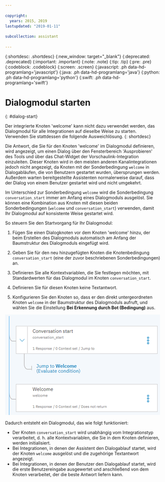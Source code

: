 ```yaml
---

copyright:
  years: 2015, 2019
lastupdated: "2019-01-11"

subcollection: assistant

---
```


{:shortdesc: .shortdesc}
{:new_window: target="_blank"}
{:deprecated: .deprecated}
{:important: .important}
{:note: .note}
{:tip: .tip}
{:pre: .pre}
{:codeblock: .codeblock}
{:screen: .screen}
{:javascript: .ph data-hd-programlang='javascript'}
{:java: .ph data-hd-programlang='java'}
{:python: .ph data-hd-programlang='python'}
{:swift: .ph data-hd-programlang='swift'}

# Dialogmodul starten
{: #dialog-start}

Der integrierte Knoten 'welcome' kann nicht dazu verwendet werden, das Dialogmodul für alle Integrationen auf dieselbe Weise zu starten. Verwenden Sie stattdessen die folgende Ausweichlösung.
{: shortdesc}

Die Antwort, die Sie für den Knoten 'welcome' im Dialogmodul definieren, wird angezeigt, um einen Dialog über den Fensterbereich 'Ausprobieren' des Tools und über das Chat-Widget der Vorschaulink-Integration einzuleiten. Dieser Knoten wird in den meisten anderen Kanalintegrationen jedoch nicht angezeigt, da Knoten mit der Sonderbedingung `welcome` in Dialogabläufen, die von Benutzern gestartet wurden, übersprungen werden. Außerdem warten bereitgestellte Assistenten normalerweise darauf, dass der Dialog von einem Benutzer gestartet wird und nicht umgekehrt.

Im Unterschied zur Sonderbedingung `welcome` wird die Sonderbedingung `conversation_start` immer am Anfang eines Dialogmoduls ausgelöst. Sie können eine Kombination aus Knoten mit diesen beiden Sonderbedingungen (`welcome` und `conversation_start`) verwenden, damit Ihr Dialogmodul auf konsistente Weise gestartet wird.

So steuern Sie den Startvorgang für Ihr Dialogmodul: 

1.  Fügen Sie einen Dialogknoten vor dem Knoten 'welcome' hinzu, der beim Erstellen des Dialogmoduls automatisch am Anfang der Baumstruktur des Dialogmoduls eingefügt wird. 

1.  Geben Sie für den neu hinzugefügten Knoten die Knotenbedingung `conversation_start` (eine der zuvor beschriebenen Sonderbedingungen) an. 

1.  Definieren Sie alle Kontextvariablen, die Sie festlegen möchten, mit Standardwerten für das Dialogmodul im Knoten `conversation_start`.

1.  Definieren Sie für diesen Knoten keine Textantwort.

1.  Konfigurieren Sie den Knoten so, dass er den direkt untergeordneten Knoten `welcome` in der Baumstruktur des Dialogmoduls aufruft, und wählen Sie die Einstellung **Bei Erkennung durch Bot (Bedingung)** aus.

![Screenshot der Baumstruktur des Dialogmoduls mit einem Knoten 'conversation_start', der den direkt untergeordneten Knoten 'welcome' aufruft](images/dialog-start.png)

Dadurch entsteht ein Dialogmodul, das wie folgt funktioniert: 

- Der Knoten `conversation_start` wird unabhängig vom Integrationstyp verarbeitet, d. h. alle Kontextvariablen, die Sie in dem Knoten definieren, werden initialisiert.
- Bei Integrationen, in denen der Assistent den Dialogablauf startet, wird der Knoten `welcome` ausgelöst und die zugehörige Textantwort angezeigt. 
- Bei Integrationen, in denen der Benutzer den Dialogablauf startet, wird die erste Benutzereingabe ausgewertet und anschließend von dem Knoten verarbeitet, der die beste Antwort liefern kann. 

